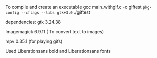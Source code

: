 To compile and create an executable
gcc main_withgif.c -o giftest `pkg-config --cflags --libs gtk+3.0`
./giftest


dependencies: gtk 3.24.38

Imagemagick 6.9.11 ( To convert text to images)

mpv 0.35.1 (for playing gifs)

Used Liberationsans bold and Liberationsans fonts
